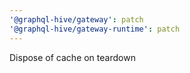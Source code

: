 ```yaml
---
'@graphql-hive/gateway': patch
'@graphql-hive/gateway-runtime': patch
---
```


Dispose of cache on teardown
